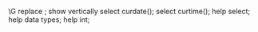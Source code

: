 \G replace ; show vertically
select curdate();
select curtime();
help select;
help data types;
help int;
